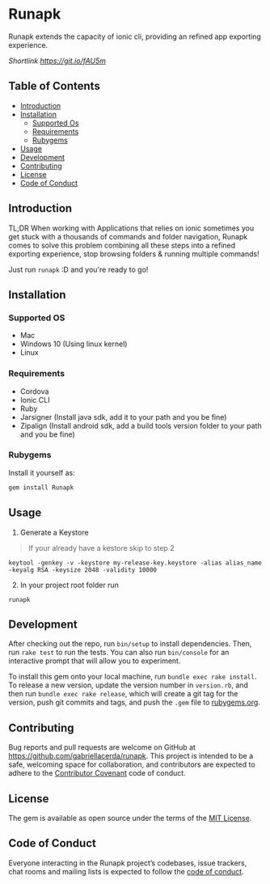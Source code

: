 # Runapk

Runapk extends the capacity of ionic cli, providing an refined app exporting experience.

*Shortlink https://git.io/fAU5m*

## Table of Contents
 - [Introduction](#introduction)
 - [Installation](#installation)
   - [Supported Os](#supported-os)
 	- [Requirements](#requirements)
 	- [Rubygems](#rubygems)
 - [Usage](#usage)
 - [Development](#development)
 - [Contributing](#contributing)
 - [License](#license)
 - [Code of Conduct](#code-of-conduct)

## Introduction

TL;DR When working with Applications that relies on ionic sometimes you get stuck with a thousands of commands and folder navigation, Runapk comes to solve this problem combining all these steps into a refined exporting experience, stop browsing folders & running multiple commands!

Just run ``runapk`` :D and you're ready to go!

## Installation
### Supported OS
- Mac
- Windows 10 (Using linux kernel)
- Linux
### Requirements
- Cordova
- Ionic CLI
- Ruby
- Jarsigner (Install java sdk, add it to your path and you be fine)
- Zipalign (Install android sdk, add a build tools version folder to your path and you be fine)
### Rubygems

Install it yourself as:

```sh
gem install Runapk
```

## Usage

1. Generate a Keystore

> If your already have a kestore skip to step 2

```
keytool -genkey -v -keystore my-release-key.keystore -alias alias_name -keyalg RSA -keysize 2048 -validity 10000
```

2. In your project root folder run

```
runapk
```

## Development

After checking out the repo, run `bin/setup` to install dependencies. Then, run `rake test` to run the tests. You can also run `bin/console` for an interactive prompt that will allow you to experiment.

To install this gem onto your local machine, run `bundle exec rake install`. To release a new version, update the version number in `version.rb`, and then run `bundle exec rake release`, which will create a git tag for the version, push git commits and tags, and push the `.gem` file to [rubygems.org](https://rubygems.org).

## Contributing

Bug reports and pull requests are welcome on GitHub at https://github.com/gabriellacerda/runapk. This project is intended to be a safe, welcoming space for collaboration, and contributors are expected to adhere to the [Contributor Covenant](http://contributor-covenant.org) code of conduct.

## License

The gem is available as open source under the terms of the [MIT License](https://opensource.org/licenses/MIT).

## Code of Conduct

Everyone interacting in the Runapk project’s codebases, issue trackers, chat rooms and mailing lists is expected to follow the [code of conduct](https://github.com/gabriellacerda/runapk/blob/master/CODE_OF_CONDUCT.md).
